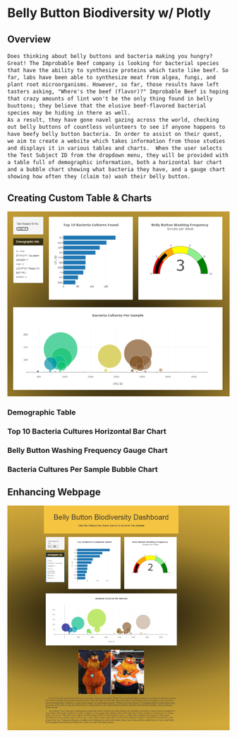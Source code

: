 # Belly Button Biodiversity w/ Plotly

## Overview

	Does thinking about belly buttons and bacteria making you hungry? Great! The Improbable Beef company is looking for bacterial species that have the ability to synthesize proteins which taste like beef. So far, labs have been able to synthesize meat from algea, fungi, and plant root microorganisms. However, so far, those results have left tasters asking, "Where's the beef (flavor)?" Improbable Beef is hoping that crazy amounts of lint won't be the only thing found in belly buuttons; they believe that the elusive beef-flavored bacterial species may be hiding in there as well.
	As a result, they have gone navel gazing across the world, checking out belly buttons of countless volunteers to see if anyone happens to have beefy belly button bacteria. In order to assist on their quest, we aim to create a website which takes information from those studies and displays it in various tables and charts.  When the user selects the Test Subject ID from the dropdown menu, they will be provided with a table full of demographic information, both a horizontal bar chart and a bubble chart showing what bacteria they have, and a gauge chart showing how often they (claim to) wash their belly button.

## Creating Custom Table & Charts

![Sample 1443 Charts](https://github.com/Jeffstr00/Belly_Button/blob/main/resources/charts_1443.png)

### Demographic Table

### Top 10 Bacteria Cultures Horizontal Bar Chart

### Belly Button Washing Frequency Gauge Chart

### Bacteria Cultures Per Sample Bubble Chart

## Enhancing Webpage

![Belly Button Biodiversity Webpage](https://github.com/Jeffstr00/Belly_Button/blob/main/resources/webpage.png)